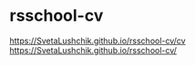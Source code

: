# rsschool-cv
https://SvetaLushchik.github.io/rsschool-cv/cv
<br>
https://SvetaLushchik.github.io/rsschool-cv/
